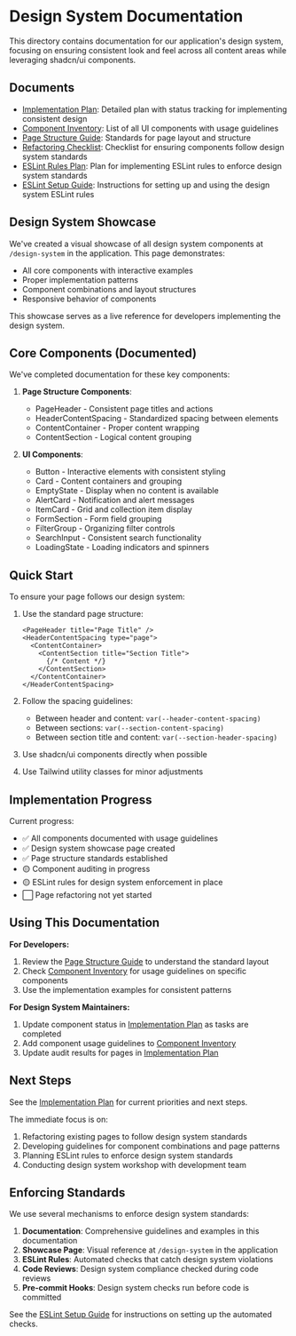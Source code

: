 # Design System Documentation

This directory contains documentation for our application's design system, focusing on ensuring consistent look and feel across all content areas while leveraging shadcn/ui components.

## Documents

- [Implementation Plan](./implementation-plan.md): Detailed plan with status tracking for implementing consistent design
- [Component Inventory](./component-inventory.md): List of all UI components with usage guidelines
- [Page Structure Guide](./page-structure-guide.md): Standards for page layout and structure
- [Refactoring Checklist](./refactoring-checklist.md): Checklist for ensuring components follow design system standards
- [ESLint Rules Plan](./eslint-rules-plan.md): Plan for implementing ESLint rules to enforce design system standards
- [ESLint Setup Guide](./setup-eslint-rules.md): Instructions for setting up and using the design system ESLint rules

## Design System Showcase

We've created a visual showcase of all design system components at `/design-system` in the application. This page demonstrates:

- All core components with interactive examples
- Proper implementation patterns
- Component combinations and layout structures
- Responsive behavior of components

This showcase serves as a live reference for developers implementing the design system.

## Core Components (Documented)

We've completed documentation for these key components:

1. **Page Structure Components**:

   - PageHeader - Consistent page titles and actions
   - HeaderContentSpacing - Standardized spacing between elements
   - ContentContainer - Proper content wrapping
   - ContentSection - Logical content grouping

2. **UI Components**:
   - Button - Interactive elements with consistent styling
   - Card - Content containers and grouping
   - EmptyState - Display when no content is available
   - AlertCard - Notification and alert messages
   - ItemCard - Grid and collection item display
   - FormSection - Form field grouping
   - FilterGroup - Organizing filter controls
   - SearchInput - Consistent search functionality
   - LoadingState - Loading indicators and spinners

## Quick Start

To ensure your page follows our design system:

1. Use the standard page structure:

   ```tsx
   <PageHeader title="Page Title" />
   <HeaderContentSpacing type="page">
     <ContentContainer>
       <ContentSection title="Section Title">
         {/* Content */}
       </ContentSection>
     </ContentContainer>
   </HeaderContentSpacing>
   ```

2. Follow the spacing guidelines:

   - Between header and content: `var(--header-content-spacing)`
   - Between sections: `var(--section-content-spacing)`
   - Between section title and content: `var(--section-header-spacing)`

3. Use shadcn/ui components directly when possible
4. Use Tailwind utility classes for minor adjustments

## Implementation Progress

Current progress:

- ✅ All components documented with usage guidelines
- ✅ Design system showcase page created
- ✅ Page structure standards established
- 🟡 Component auditing in progress
- 🟡 ESLint rules for design system enforcement in place
- ⬜️ Page refactoring not yet started

## Using This Documentation

**For Developers:**

1. Review the [Page Structure Guide](./page-structure-guide.md) to understand the standard layout
2. Check [Component Inventory](./component-inventory.md) for usage guidelines on specific components
3. Use the implementation examples for consistent patterns

**For Design System Maintainers:**

1. Update component status in [Implementation Plan](./implementation-plan.md) as tasks are completed
2. Add component usage guidelines to [Component Inventory](./component-inventory.md)
3. Update audit results for pages in [Implementation Plan](./implementation-plan.md)

## Next Steps

See the [Implementation Plan](./implementation-plan.md) for current priorities and next steps.

The immediate focus is on:

1. Refactoring existing pages to follow design system standards
2. Developing guidelines for component combinations and page patterns
3. Planning ESLint rules to enforce design system standards
4. Conducting design system workshop with development team

## Enforcing Standards

We use several mechanisms to enforce design system standards:

1. **Documentation**: Comprehensive guidelines and examples in this documentation
2. **Showcase Page**: Visual reference at `/design-system` in the application
3. **ESLint Rules**: Automated checks that catch design system violations
4. **Code Reviews**: Design system compliance checked during code reviews
5. **Pre-commit Hooks**: Design system checks run before code is committed

See the [ESLint Setup Guide](./setup-eslint-rules.md) for instructions on setting up the automated checks.
